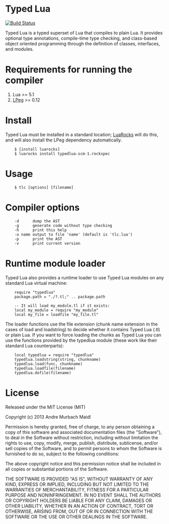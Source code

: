 # Typed Lua
[![Build Status](https://travis-ci.org/andremm/typedlua.svg?branch=master)](https://travis-ci.org/andremm/typedlua)

Typed Lua is a typed superset of Lua that compiles to plain Lua.
It provides optional type annotations, compile-time type checking, and
class-based object oriented programming through the definition of classes,
interfaces, and modules.

# Requirements for running the compiler

1. Lua >= 5.1
1. [LPeg](http://www.inf.puc-rio.br/%7Eroberto/lpeg/) >= 0.12

# Install

Typed Lua must be installed in a standard location; [LuaRocks](http://luarocks.org) will do this, and will also install the LPeg dependency automatically.

        $ [install luarocks]
        $ luarocks install typedlua-scm-1.rockspec

# Usage

        $ tlc [options] [filename]

# Compiler options

        -d      dump the AST
        -g      generate code without type checking
        -h      print this help
        -o name output to file 'name' (default is 'tlc.lua')
        -p      print the AST
        -v      print current version

# Runtime module loader

Typed Lua also provides a runtime loader to use Typed Lua modules on any
standard Lua virtual machine:

        require "typedlua"
        package.path = "./?.tl;" .. package.path

        -- It will load my_module.tl if it exists:
        local my_module = require "my_module"
        local my_file = loadfile "my_file.tl"

The loader functions use the file extension (chunk name extension in the cases
of load and loadstring) to decide whether it contains Typed Lua (.tl) or plain
Lua. If you want to force loading the chunks as Typed Lua you can use the
functions provided by the typedlua module (these work like their standard Lua
counterparts):

        local typedlua = require "typedlua"
        typedlua.loadstring(string, chunkname)
        typedlua.load(func, chunkname)
        typedlua.loadfile(filename)
        typedlua.dofile(filename)

# License

Released under the MIT License (MIT)

Copyright (c) 2013 Andre Murbach Maidl

Permission is hereby granted, free of charge, to any person obtaining a copy of
this software and associated documentation files (the "Software"), to deal in
the Software without restriction, including without limitation the rights to
use, copy, modify, merge, publish, distribute, sublicense, and/or sell copies of
the Software, and to permit persons to whom the Software is furnished to do so,
subject to the following conditions:

The above copyright notice and this permission notice shall be included in all
copies or substantial portions of the Software.

THE SOFTWARE IS PROVIDED "AS IS", WITHOUT WARRANTY OF ANY KIND, EXPRESS OR
IMPLIED, INCLUDING BUT NOT LIMITED TO THE WARRANTIES OF MERCHANTABILITY, FITNESS
FOR A PARTICULAR PURPOSE AND NONINFRINGEMENT. IN NO EVENT SHALL THE AUTHORS OR
COPYRIGHT HOLDERS BE LIABLE FOR ANY CLAIM, DAMAGES OR OTHER LIABILITY, WHETHER
IN AN ACTION OF CONTRACT, TORT OR OTHERWISE, ARISING FROM, OUT OF OR IN
CONNECTION WITH THE SOFTWARE OR THE USE OR OTHER DEALINGS IN THE SOFTWARE.
